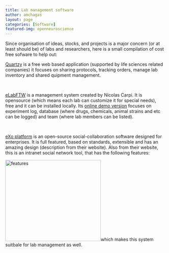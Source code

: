 ```yaml
---
title: Lab management software
author: amchagas
layout: page
categories: [Software]
featured-img: openneuroscience
---
```

Since organisation of ideas, stocks, and projects is a major concern (or at least should be) of labs and researchers, here is a small compilation of cost free sofware to help out:

[Quartzy](https://www.quartzy.com/) is a free web based application (supported by life sciences related companies) it focuses on sharing protocols, tracking orders, manage lab inventory and shared quipment management.

<span class="embed-youtube" style="text-align:center; display: block;"></span>

&nbsp;

[eLabFTW](http://www.elabftw.net/) is a management system created by Nicolas Carpi. It is opensource (which means each lab can customize it for special needs), free and it can be installed locally. Its [online demo version](https://demo.elabftw.net/login.php) focuses on experiment log, database (where drugs, chemicals, animal strains and etc can be logged) and team (where lab members can be listed).

&nbsp;

[eXo platform](http://www.exoplatform.com/) is an open-source social-collaboration software designed for enterprises. It is full featured, based on standards, extensible and has an amazing design (description from their website). Also from their website, this is an intranet social network tool, that has the following features:

[<img class="aligncenter size-medium wp-image-805" src="https://i2.wp.com/openeuroscience.com/wp-content/uploads/2014/07/features.png?resize=300%2C254" alt="features" width="300" height="254" srcset="https://i2.wp.com/openeuroscience.com/wp-content/uploads/2014/07/features.png?w=720 720w, https://i2.wp.com/openeuroscience.com/wp-content/uploads/2014/07/features.png?resize=300%2C254 300w" sizes="(max-width: 300px) 100vw, 300px" data-recalc-dims="1" />](https://i2.wp.com/openeuroscience.com/wp-content/uploads/2014/07/features.png)which makes this system suitbale for lab management as well.

&nbsp;

&nbsp;

&nbsp;

&nbsp;

&nbsp;

